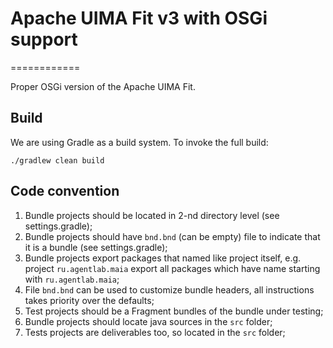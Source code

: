 # Apache UIMA Fit v3 with OSGi support
============

Proper OSGi version of the Apache UIMA Fit.

## Build

We are using Gradle as a build system.
To invoke the full build:

    ./gradlew clean build

## Code convention

1.  Bundle projects should be located in 2-nd directory level (see settings.gradle);
2.  Bundle projects should have `bnd.bnd` (can be empty) file to indicate that it is a bundle (see settings.gradle);
3.  Bundle projects export packages that named like project itself, e.g. project `ru.agentlab.maia` export all packages which have name starting with `ru.agentlab.maia`;
4.  File `bnd.bnd` can be used to customize bundle headers, all instructions takes priority over the defaults;
5.  Test projects should be a Fragment bundles of the bundle under testing;
6.  Bundle projects should locate java sources in the `src` folder;
7.  Tests projects are deliverables too, so located in the `src` folder;
